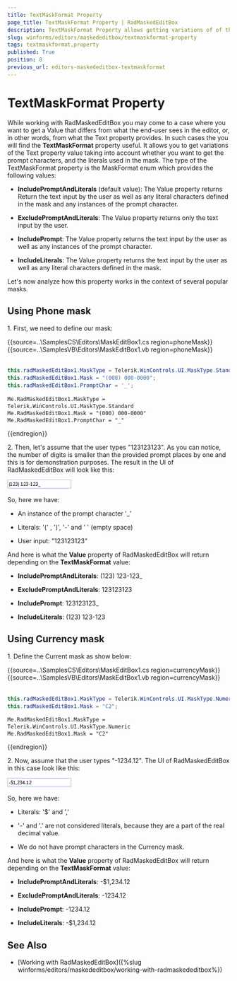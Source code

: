 ```yaml
---
title: TextMaskFormat Property
page_title: TextMaskFormat Property | RadMaskedEditBox
description: TextMaskFormat Property allows getting variations of of the Text property value taking into account whether you want to get the prompt characters, and the literals used in the mask.
slug: winforms/editors/maskededitbox/textmaskformat-property
tags: textmaskformat,property
published: True
position: 8
previous_url: editors-maskededitbox-textmaskformat
---
```


# TextMaskFormat Property
 
While working with RadMaskedEditBox you may come to a case where you want to get a Value that differs from what the end-user sees in the editor, or, in other words, from what the Text property provides. In such cases the you will find the __TextMaskFormat__ property useful. It allows you to get variations of the Text property value taking into account whether you want to get the prompt characters, and the literals used in the mask. The type of the TextMaskFormat property is the MaskFormat enum which provides the following values: 

* __IncludePromptAndLiterals__ (default value): The Value property returns Return the text input by the user as well as any literal characters defined in the mask and any instances of the prompt character.

* __ExcludePromptAndLiterals__: The Value property returns only the text input by the user.

* __IncludePrompt__: The Value property returns the text input by the user as well as any instances of the prompt character.

* __IncludeLiterals__: The Value property returns the text input by the user as well as any literal characters defined in the mask.

Let's now analyze how this property works in the context of several popular masks.

## Using Phone mask

1\. First, we need to define our mask: 

{{source=..\SamplesCS\Editors\MaskEditBox1.cs region=phoneMask}} 
{{source=..\SamplesVB\Editors\MaskEditBox1.vb region=phoneMask}} 

````C#
            
this.radMaskedEditBox1.MaskType = Telerik.WinControls.UI.MaskType.Standard;
this.radMaskedEditBox1.Mask = "(000) 000-0000";
this.radMaskedEditBox1.PromptChar = '_';

````
````VB.NET
Me.RadMaskedEditBox1.MaskType = Telerik.WinControls.UI.MaskType.Standard
Me.RadMaskedEditBox1.Mask = "(000) 000-0000"
Me.RadMaskedEditBox1.PromptChar = "_"

````

{{endregion}}

2\. Then, let's assume that the user types "123123123". As you can notice, the number of digits is smaller than the provided prompt places by one and this is for demonstration purposes. The result in the UI of RadMaskedEditBox will look like this:

![editors-maskededitbox-textmaskformat 001](images/editors-maskededitbox-textmaskformat001.png)

So, here we have:

* An instance of the prompt character '_'

* Literals: '(' , ')', '-' and ' ' (empty space)

* User input: "123123123"

And here is what the __Value__ property of RadMaskedEditBox will return depending on the __TextMaskFormat__ value:

* __IncludePromptAndLiterals__: (123) 123-123_

* __ExcludePromptAndLiterals__: 123123123

* __IncludePrompt__: 123123123_

* __IncludeLiterals__: (123) 123-123

## Using Currency mask

1\. Define the Current mask as show below: 

{{source=..\SamplesCS\Editors\MaskEditBox1.cs region=currencyMask}} 
{{source=..\SamplesVB\Editors\MaskEditBox1.vb region=currencyMask}} 

````C#
            
this.radMaskedEditBox1.MaskType = Telerik.WinControls.UI.MaskType.Numeric;
this.radMaskedEditBox1.Mask = "C2";

````
````VB.NET
Me.RadMaskedEditBox1.MaskType = Telerik.WinControls.UI.MaskType.Numeric
Me.RadMaskedEditBox1.Mask = "C2"

````

{{endregion}}

2\. Now, assume that the user types "-1234.12". The UI of RadMaskedEditBox in this case look like this:
            
![editors-maskededitbox-textmaskformat 002](images/editors-maskededitbox-textmaskformat002.png)

So, here we have:

* Literals: '$' and ','

* '-' and '.' are not considered literals, because they are a part of the real decimal value.

* We do not have prompt characters in the Currency mask.

And here is what the __Value__ property of RadMaskedEditBox will return depending on the __TextMaskFormat__ value:  

* __IncludePromptAndLiterals__: -$1,234.12

* __ExcludePromptAndLiterals__: -1234.12

* __IncludePrompt__: -1234.12

* __IncludeLiterals__: -$1,234.12

## See Also

* [Working with RadMaskedEditBox]({%slug winforms/editors/maskededitbox/working-with-radmaskededitbox%})
